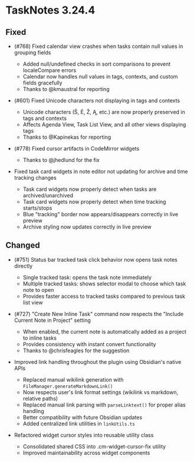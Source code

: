 # TaskNotes 3.24.4

## Fixed

- (#768) Fixed calendar view crashes when tasks contain null values in grouping fields
  - Added null/undefined checks in sort comparisons to prevent localeCompare errors
  - Calendar now handles null values in tags, contexts, and custom fields gracefully
  - Thanks to @kmaustral for reporting

- (#601) Fixed Unicode characters not displaying in tags and contexts
  - Unicode characters (Š, Ė, Ž, Ą, etc.) are now properly preserved in tags and contexts
  - Affects Agenda View, Task List View, and all other views displaying tags
  - Thanks to @Kapinekas for reporting

- (#778) Fixed cursor artifacts in CodeMirror widgets
  - Thanks to @jhedlund for the fix

- Fixed task card widgets in note editor not updating for archive and time tracking changes
  - Task card widgets now properly detect when tasks are archived/unarchived
  - Task card widgets now properly detect when time tracking starts/stops
  - Blue "tracking" border now appears/disappears correctly in live preview
  - Archive styling now updates correctly in live preview

## Changed

- (#751) Status bar tracked task click behavior now opens task notes directly
  - Single tracked task: opens the task note immediately
  - Multiple tracked tasks: shows selector modal to choose which task note to open
  - Provides faster access to tracked tasks compared to previous task list view

- (#727) "Create New Inline Task" command now respects the "Include Current Note in Project" setting
  - When enabled, the current note is automatically added as a project to inline tasks
  - Provides consistency with instant convert functionality
  - Thanks to @chrisfeagles for the suggestion

- Improved link handling throughout the plugin using Obsidian's native APIs
  - Replaced manual wikilink generation with `FileManager.generateMarkdownLink()`
  - Now respects user's link format settings (wikilink vs markdown, relative paths)
  - Replaced manual link parsing with `parseLinktext()` for proper alias handling
  - Better compatibility with future Obsidian updates
  - Added centralized link utilities in `linkUtils.ts`

- Refactored widget cursor styles into reusable utility class
  - Consolidated shared CSS into .cm-widget-cursor-fix utility
  - Improved maintainability across widget components

